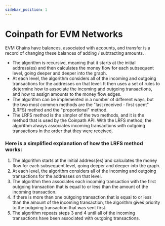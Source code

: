 ```yaml
---
sidebar_position: 1
---
```


# Coinpath for EVM Networks

EVM Chains have balances, associated with accounts, and transfer is a
record of changing these balances of adding / subtracting amounts.

- The algorithm is recursive, meaning that it starts at the initial address(es) and then calculates the money flow for each subsequent level, going deeper and deeper into the graph.
- At each level, the algorithm considers all of the incoming and outgoing transactions for the addresses on that level. It then uses a set of rules to determine how to associate the incoming and outgoing transactions, and how to assign amounts to the money flow edges.
- The algorithm can be implemented in a number of different ways, but the two most common methods are the "last received - first spent" (LRFS) method and the "proportional" method.
- The LRFS method is the simpler of the two methods, and it is the method that is used by the Coinpath API. With the LRFS method, the algorithm always associates incoming transactions with outgoing transactions in the order that they were received.

### Here is a simplified explanation of how the LRFS method works:

1.  The algorithm starts at the initial address(es) and calculates the money flow for each subsequent level, going deeper and deeper into the graph.
2.  At each level, the algorithm considers all of the incoming and outgoing transactions for the addresses on that level.
3.  The algorithm then associates each incoming transaction with the first outgoing transaction that is equal to or less than the amount of the incoming transaction.
4.  If there is more than one outgoing transaction that is equal to or less than the amount of the incoming transaction, the algorithm gives priority to the outgoing transaction that was sent first.
5.  The algorithm repeats steps 3 and 4 until all of the incoming transactions have been associated with outgoing transactions.
